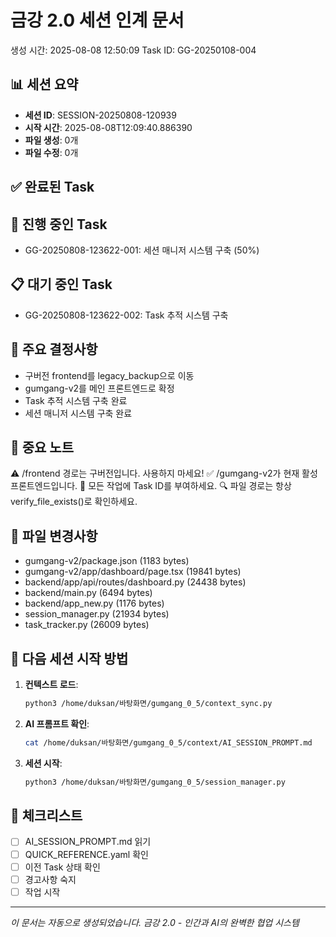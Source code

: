 # 금강 2.0 세션 인계 문서
생성 시간: 2025-08-08 12:50:09
Task ID: GG-20250108-004

## 📊 세션 요약
- **세션 ID**: SESSION-20250808-120939
- **시작 시간**: 2025-08-08T12:09:40.886390
- **파일 생성**: 0개
- **파일 수정**: 0개

## ✅ 완료된 Task

## 🔄 진행 중인 Task
- GG-20250808-123622-001: 세션 매니저 시스템 구축 (50%)

## 📋 대기 중인 Task
- GG-20250808-123622-002: Task 추적 시스템 구축

## 📝 주요 결정사항
- 구버전 frontend를 legacy_backup으로 이동
- gumgang-v2를 메인 프론트엔드로 확정
- Task 추적 시스템 구축 완료
- 세션 매니저 시스템 구축 완료

## 🚨 중요 노트
⚠️ /frontend 경로는 구버전입니다. 사용하지 마세요!
✅ /gumgang-v2가 현재 활성 프론트엔드입니다.
📌 모든 작업에 Task ID를 부여하세요.
🔍 파일 경로는 항상 verify_file_exists()로 확인하세요.

## 📂 파일 변경사항
- gumgang-v2/package.json (1183 bytes)
- gumgang-v2/app/dashboard/page.tsx (19841 bytes)
- backend/app/api/routes/dashboard.py (24438 bytes)
- backend/main.py (6494 bytes)
- backend/app_new.py (1176 bytes)
- session_manager.py (21934 bytes)
- task_tracker.py (26009 bytes)

## 🔄 다음 세션 시작 방법

1. **컨텍스트 로드**:
   ```bash
   python3 /home/duksan/바탕화면/gumgang_0_5/context_sync.py
   ```

2. **AI 프롬프트 확인**:
   ```bash
   cat /home/duksan/바탕화면/gumgang_0_5/context/AI_SESSION_PROMPT.md
   ```

3. **세션 시작**:
   ```bash
   python3 /home/duksan/바탕화면/gumgang_0_5/session_manager.py
   ```

## 📌 체크리스트
- [ ] AI_SESSION_PROMPT.md 읽기
- [ ] QUICK_REFERENCE.yaml 확인
- [ ] 이전 Task 상태 확인
- [ ] 경고사항 숙지
- [ ] 작업 시작

---
*이 문서는 자동으로 생성되었습니다.*
*금강 2.0 - 인간과 AI의 완벽한 협업 시스템*
